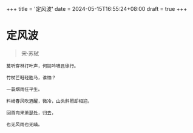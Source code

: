 +++
title = '定风波'
date = 2024-05-15T16:55:24+08:00
draft = true
+++



# 定风波

> 宋·苏轼

~~~
莫听穿林打叶声，何妨吟啸且徐行。

竹杖芒鞋轻胜马，谁怕？

一蓑烟雨任平生。

料峭春风吹酒醒，微冷，山头斜照却相迎。

回首向来萧瑟处，归去，

也无风雨也无晴。

~~~

